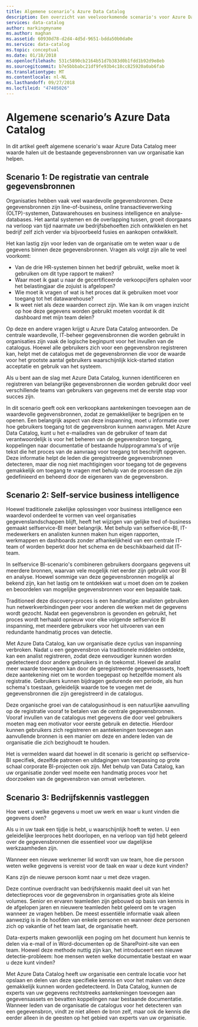 ```yaml
---
title: Algemene scenario’s Azure Data Catalog
description: Een overzicht van veelvoorkomende scenario's voor Azure Data Catalog, met inbegrip van de registratie en detectie van waardevolle gegevensbronnen, self-service business intelligence inschakelen en het vastleggen van bestaande kennis over gegevensbronnen en processen.
services: data-catalog
author: markingmyname
ms.author: maghan
ms.assetid: 60930d78-d2d4-4d5d-9651-bdda50b0da0e
ms.service: data-catalog
ms.topic: conceptual
ms.date: 01/18/2018
ms.openlocfilehash: 531c5890cb2164b51d7b383d0b1fdd1b92d9e8eb
ms.sourcegitcommit: b7e5bbbabc21df9fe93b4c18cc825920a0ab6fab
ms.translationtype: MT
ms.contentlocale: nl-NL
ms.lasthandoff: 09/27/2018
ms.locfileid: "47405026"
---
```

# <a name="azure-data-catalog-common-scenarios"></a>Algemene scenario’s Azure Data Catalog
In dit artikel geeft algemene scenario's waar Azure Data Catalog meer waarde halen uit de bestaande gegevensbronnen van uw organisatie kan helpen.

## <a name="scenario-1-registration-of-central-data-sources"></a>Scenario 1: De registratie van centrale gegevensbronnen
Organisaties hebben vaak veel waardevolle gegevensbronnen. Deze gegevensbronnen zijn line-of-business, online transactieverwerking (OLTP)-systemen, Datawarehouses en business intelligence en analyse-databases. Het aantal systemen en de overlapping tussen, groeit doorgaans na verloop van tijd naarmate uw bedrijfsbehoeften zich ontwikkelen en het bedrijf zelf zich verder via bijvoorbeeld fusies en aankopen ontwikkelt.

Het kan lastig zijn voor leden van de organisatie om te weten waar u de gegevens binnen deze gegevensbronnen. Vragen als volgt zijn alle te veel voorkomt:

* Van de drie HR-systemen binnen het bedrijf gebruikt, welke moet ik gebruiken om dit type rapport te maken?
* Waar moet ik gaat u naar de gecertificeerde verkoopcijfers ophalen voor het belastingjaar die zojuist is afgelopen?
* Wie moet ik vragen of wat is het proces dat ik gebruiken moet voor toegang tot het datawarehouse?
* Ik weet niet als deze waarden correct zijn. Wie kan ik om vragen inzicht op hoe deze gegevens worden gebruikt moeten voordat ik dit dashboard met mijn team delen?

Op deze en andere vragen krijgt u Azure Data Catalog antwoorden. De centrale waardevolle, IT-beheer gegevensbronnen die worden gebruikt in organisaties zijn vaak de logische beginpunt voor het invullen van de catalogus. Hoewel alle gebruikers zich voor een gegevensbron registreren kan, helpt met de catalogus met de gegevensbronnen die voor de waarde voor het grootste aantal gebruikers waarschijnlijk kick-started station acceptatie en gebruik van het systeem. 

Als u bent aan de slag met Azure Data Catalog, kunnen identificeren en registreren van belangrijke gegevensbronnen die worden gebruikt door veel verschillende teams van gebruikers van gegevens met de eerste stap voor succes zijn.

In dit scenario geeft ook een verkoopkans aantekeningen toevoegen aan de waardevolle gegevensbronnen, zodat ze gemakkelijker te begrijpen en te openen. Een belangrijk aspect van deze inspanning, moet u informatie over hoe gebruikers toegang tot de gegevensbron kunnen aanvragen. Met Azure Data Catalog, kunt u het e-mailadres van de gebruiker of team dat verantwoordelijk is voor het beheren van de gegevensbron toegang, koppelingen naar documentatie of bestaande hulpprogramma's of vrije tekst die het proces van de aanvraag voor toegang tot beschrijft opgeven. Deze informatie helpt de leden die geregistreerde gegevensbronnen detecteren, maar die nog niet machtigingen voor toegang tot de gegevens gemakkelijk om toegang te vragen met behulp van de processen die zijn gedefinieerd en beheerd door de eigenaren van de gegevensbron.

## <a name="scenario-2-self-service-business-intelligence"></a>Scenario 2: Self-service business intelligence
Hoewel traditionele zakelijke oplossingen voor business intelligence een waardevol onderdeel te vormen van veel organisaties gegevenslandschappen blijft, heeft het wijzigen van gelijke tred of-business gemaakt selfservice-BI meer belangrijk. Met behulp van selfservice-BI, IT-medewerkers en analisten kunnen maken hun eigen rapporten, werkmappen en dashboards zonder afhankelijkheid van een centrale IT-team of worden beperkt door het schema en de beschikbaarheid dat IT-team.

In selfservice BI-scenario's combineren gebruikers doorgaans gegevens uit meerdere bronnen, waarvan vele mogelijk niet eerder zijn gebruikt voor BI en analyse. Hoewel sommige van deze gegevensbronnen mogelijk al bekend zijn, kan het lastig om te ontdekken wat u moet doen om te zoeken en beoordelen van mogelijke gegevensbronnen voor een bepaalde taak.

Traditioneel deze discovery-proces is een handmatige: analisten gebruiken hun netwerkverbindingen peer voor anderen die werken met de gegevens wordt gezocht. Nadat een gegevensbron is gevonden en gebruikt, het proces wordt herhaald opnieuw voor elke volgende selfservice BI inspanning, met meerdere gebruikers voor het uitvoeren van een redundante handmatig proces van detectie.

Met Azure Data Catalog, kan uw organisatie deze cyclus van inspanning verbroken. Nadat u een gegevensbron via traditionele middelen ontdekte, kan een analist registreren, zodat deze eenvoudiger kunnen worden gedetecteerd door andere gebruikers in de toekomst. Hoewel de analist meer waarde toevoegen kan door de geregistreerde gegevensassets, hoeft deze aantekening niet om te worden toegepast op hetzelfde moment als registratie. Gebruikers kunnen bijdragen gedurende een periode, als hun schema's toestaan, geleidelijk waarde toe te voegen met de gegevensbronnen die zijn geregistreerd in de catalogus.

Deze organische groei van de catalogusinhoud is een natuurlijke aanvulling op de registratie vooraf te betalen van de centrale gegevensbronnen. Vooraf invullen van de catalogus met gegevens die door veel gebruikers moeten mag een motivator voor eerste gebruik en detectie. Hierdoor kunnen gebruikers zich registreren en aantekeningen toevoegen aan aanvullende bronnen is een manier om deze en andere leden van de organisatie die zich bezighoudt te houden.

Het is vermelden waard dat hoewel in dit scenario is gericht op selfservice-BI specifiek, dezelfde patronen en uitdagingen van toepassing op grote schaal corporate BI-projecten ook zijn. Met behulp van Data Catalog, kan uw organisatie zonder veel moeite een handmatig proces voor het doorzoeken van de gegevensbron van omvat verbeteren.

## <a name="scenario-3-capturing-tribal-knowledge"></a>Scenario 3: Bedrijfskennis vastleggen
Hoe weet u welke gegevens u moet uw werk en waar u kunt vinden die gegevens doen?

Als u in uw taak een tijdje is hebt, u waarschijnlijk hoeft te weten. U een geleidelijke leerproces hebt doorlopen, en na verloop van tijd hebt geleerd over de gegevensbronnen die essentieel voor uw dagelijkse werkzaamheden zijn.

Wanneer een nieuwe werknemer lid wordt van uw team, hoe die persoon weten welke gegevens is vereist voor de taak en waar u deze kunt vinden?

Kans zijn de nieuwe persoon komt naar u met deze vragen.

Deze continue overdracht van bedrijfskennis maakt deel uit van het detectieproces voor de gegevensbron in organisaties grote als kleine volumes. Senior en ervaren teamleden zijn gebouwd op basis van kennis in de afgelopen jaren en nieuwere teamleden hebt geleerd om te vragen wanneer ze vragen hebben. De meest essentiële informatie vaak alleen aanwezig is in de hoofden van enkele personen en wanneer deze personen zich op vakantie of het team laat, de organisatie heeft.

Data-experts maken gewoonlijk een poging om het document hun kennis te delen via e-mail of in Word-documenten op de SharePoint-site van een team. Hoewel deze methode nuttig zijn kan, het introduceert een nieuwe detectie-probleem: hoe mensen weten welke documentatie bestaat en waar u deze kunt vinden?

Met Azure Data Catalog heeft uw organisatie een centrale locatie voor het opslaan en delen van deze specifieke kennis en voor het maken van deze gemakkelijk kunnen worden gedetecteerd. In Data Catalog, kunnen de experts van uw gegevens rechtstreeks aantekeningen toevoegen aan gegevensassets en bevatten koppelingen naar bestaande documentatie. Wanneer leden van de organisatie de catalogus voor het detecteren van een gegevensbron, vindt ze niet alleen de bron zelf, maar ook de kennis die eerder alleen in de geesten op het gebied van experts van uw organisatie.
